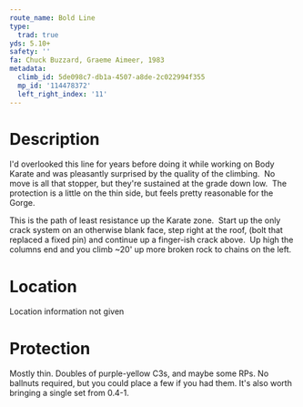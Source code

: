 ```yaml
---
route_name: Bold Line
type:
  trad: true
yds: 5.10+
safety: ''
fa: Chuck Buzzard, Graeme Aimeer, 1983
metadata:
  climb_id: 5de098c7-db1a-4507-a8de-2c022994f355
  mp_id: '114478372'
  left_right_index: '11'
---
```

# Description
I'd overlooked this line for years before doing it while working on Body Karate and was pleasantly surprised by the quality of the climbing.  No move is all that stopper, but they're sustained at the grade down low.  The protection is a little on the thin side, but feels pretty reasonable for the Gorge.

This is the path of least resistance up the Karate zone.  Start up the only crack system on an otherwise blank face, step right at the roof, (bolt that replaced a fixed pin) and continue up a finger-ish crack above.  Up high the columns end and you climb ~20' up more broken rock to chains on the left.

# Location
Location information not given

# Protection
Mostly thin.  Doubles of purple-yellow C3s, and maybe some RPs.  No ballnuts required, but you could place a few if you had them.  It's also worth bringing a single set from 0.4-1.
